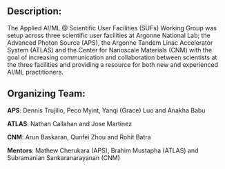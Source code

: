 ## Description:

The Applied AI/ML @ Scientific User Facilities (SUFs) Working Group was setup across three scientific user facilities at Argonne National Lab; the Advanced Photon Source (APS), the Argonne Tandem Linac Accelerator System (ATLAS) and the Center for Nanoscale Materials (CNM) with the goal of increasing communication and collaboration between scientists at the three facilities and providing a resource for both new and experienced AI/ML practitioners. 


## Organizing Team: 

**APS**: Dennis Trujillo, Peco Myint, Yanqi (Grace) Luo and Anakha Babu 

**ATLAS**: Nathan Callahan and Jose Martinez 

**CNM**: Arun Baskaran, Qunfei Zhou and Rohit Batra 

 
**Mentors**: Mathew Cherukara (APS), Brahim Mustapha (ATLAS) and Subramanian Sankaranarayanan (CNM) 
